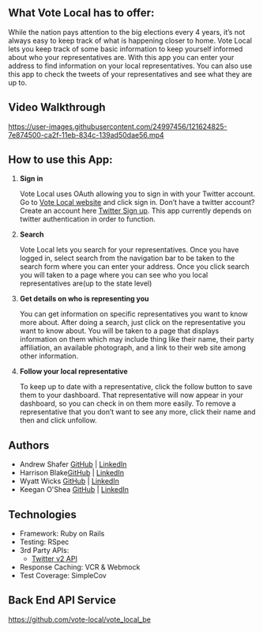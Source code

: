 ## What Vote Local has to offer:
While the nation pays attention to the big elections every 4 years, it’s not always easy to keep track of what is happening closer to home. Vote Local lets you keep track of some basic information to keep yourself informed about who your representatives are. With this app you can enter your address to find information on your local representatives. You can also use this app to check the tweets of your representatives and see what they are up to.

## Video Walkthrough
https://user-images.githubusercontent.com/24997456/121624825-7e874500-ca2f-11eb-834c-139ad50dae56.mp4

## How to use this App:

1. **Sign in**

   Vote Local uses OAuth allowing you to sign in with your Twitter account. Go to [Vote Local website](https://vote-local-fe.herokuapp.com) and click sign in.
   Don’t have a twitter account? Create an account here [Twitter Sign up](https://twitter.com/i/flow/signup). This app currently depends on twitter authentication in order to function.
   
2. **Search**

   Vote Local lets you search for your representatives. Once you have logged in, select search from the navigation bar to be taken to the search form where you can enter your address. Once you click search you will taken to a page where you can see who you local representatives are(up to the state level)
   
3. **Get details on who is representing you**

   You can get information on specific representatives you want to know more about. After doing a search, just click on the representative you want to know about. You will be taken to a page that displays information on them which may include thing like their name, their party affiliation, an available photograph, and a link to their web site among other information.
  
4. **Follow your local representative**

   To keep up to date with a representative, click the follow button to save them to your dashboard. That representative will now appear in your dashboard, so you can check in on them more easily. To remove a representative that you don’t want to see any more, click their name and then and click unfollow.

## Authors  
* Andrew Shafer [GitHub](https://github.com/Aphilosopher30) | [LinkedIn](https://www.linkedin.com/in/andrew-shafer-0631ab20a/)
* Harrison Blake[GitHub](https://github.com/harrison-blake) | [LinkedIn](https://www.linkedin.com/in/harrison-blake-802094200/)
* Wyatt Wicks [GitHub](https://github.com/Wyattwicks) | [LinkedIn](https://www.linkedin.com/in/wyattwicks/)
* Keegan O'Shea [GitHub](https://github.com/koshea9) | [LinkedIn](https://www.linkedin.com/in/keegan-oshea/)

## Technologies
- Framework: Ruby on Rails
- Testing: RSpec
- 3rd Party APIs:
  - [Twitter v2 API](https://developer.twitter.com/en/products/twitter-api)
- Response Caching: VCR & Webmock
- Test Coverage: SimpleCov

## Back End API Service
https://github.com/vote-local/vote_local_be
